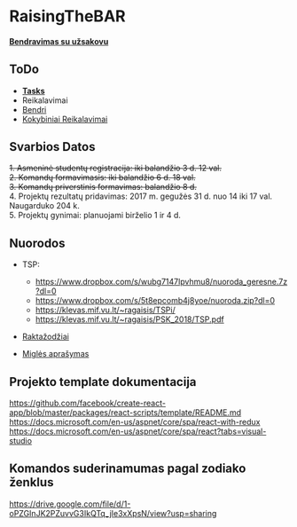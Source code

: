 # RaisingTheBAR

#### [Bendravimas su užsakovu](/INFO/BendravimasSuUzsakovu.md) 

## ToDo
 * [**Tasks**](https://trello.com/b/rwyLDWmq/untitled-board)
 * Reikalavimai
  * [Bendri](/INFO/BendriReikalavimai)
  * [Kokybiniai Reikalavimai](/INFO/KokybiniaiReikalavimai.md)

## Svarbios Datos

~~1. Asmeninė studentų registracija: iki balandžio 3 d. 12 val.~~  
~~2. Komandų formavimasis: iki balandžio 6 d. 18 val.~~  
~~3. Komandų priverstinis formavimas: balandžio 8 d.~~  
4. Projektų rezultatų pridavimas: 2017 m. gegužės 31 d. nuo 14 iki 17 val. Naugarduko 204 k.  
5. Projektų gynimai: planuojami birželio 1 ir 4 d.  

## Nuorodos

* TSP:
  * https://www.dropbox.com/s/wubg7147lpvhmu8/nuoroda_geresne.7z?dl=0
  * https://www.dropbox.com/s/5t8epcomb4j8yoe/nuoroda.zip?dl=0 
  * https://klevas.mif.vu.lt/~ragaisis/TSPi/
  * https://klevas.mif.vu.lt/~ragaisis/PSK_2018/TSP.pdf

* [Raktažodžiai](/INFO/Raktazodziai.md)

* [Miglės aprašymas](INFO/MiglesAprasymas.md)

## Projekto template dokumentacija
https://github.com/facebook/create-react-app/blob/master/packages/react-scripts/template/README.md
https://docs.microsoft.com/en-us/aspnet/core/spa/react-with-redux
https://docs.microsoft.com/en-us/aspnet/core/spa/react?tabs=visual-studio


## Komandos suderinamumas pagal zodiako ženklus
https://drive.google.com/file/d/1-oPZGInJK2PZuvvG3IkQTq_jIe3xXpsN/view?usp=sharing
